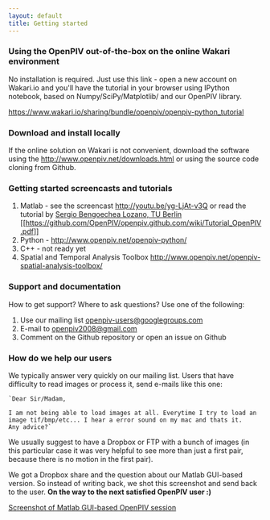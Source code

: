 ```yaml
---
layout: default
title: Getting started
---
```



### Using the OpenPIV out-of-the-box on the online Wakari environment


No installation is required. Just use this link - open a new account on Wakari.io and you'll have the tutorial in your browser using IPython notebook, based on Numpy/SciPy/Matplotlib/ and our OpenPIV library. 

<https://www.wakari.io/sharing/bundle/openpiv/openpiv-python_tutorial>



### Download and install locally

If the online solution on Wakari is not convenient, download the software using the <http://www.openpiv.net/downloads.html> or using the source code cloning from Github.


### Getting started screencasts and tutorials

1. Matlab - see the screencast http://youtu.be/yg-LjAt-v3Q or read the tutorial by <a href="mailto:Sergio.Bengoechea.Lozano@tnt.TU-Berlin.DE"> Sergio Bengoechea Lozano, TU Berlin </a>
[[https://github.com/OpenPIV/openpiv.github.com/wiki/Tutorial_OpenPIV.pdf]]
2. Python - http://www.openpiv.net/openpiv-python/
3. C++ - not ready yet
4. Spatial and Temporal Analysis Toolbox http://www.openpiv.net/openpiv-spatial-analysis-toolbox/


### Support and documentation
How to get support? Where to ask questions? Use one of the following:
1. Use our mailing list [openpiv-users@googlegroups.com](mailto:openpiv-users@googlegroups.com)
2. E-mail to [openpiv2008@gmail.com](openpiv2008@gmail.com)
3. Comment on the Github repository or open an issue on Github


### How do we help our users

We typically answer very quickly on our mailing list. Users that have difficulty to read images or process it, send e-mails like this one: 

	`Dear Sir/Madam,

	I am not being able to load images at all. Everytime I try to load an image tif/bmp/etc... I hear a error sound on my mac and thats it.
	Any advice?`


We usually suggest to have a Dropbox or FTP with a bunch of images (in this particular case it was very helpful to see more than just a first pair, because there is no motion in the first pair). 

We got a Dropbox share and the question about our Matlab GUI-based version. So instead of writing back, we shot this screenshot and send back to the user. **On the way to the next satisfied OpenPIV user :)**

[Screenshot of Matlab GUI-based OpenPIV session](https://www.dropbox.com/s/ysyvl8oxw635pqg/Screen%20Recording%2011%20-%20Wi-Fi.m4v)



